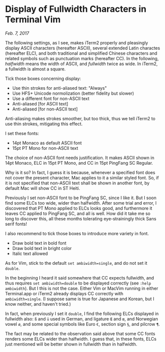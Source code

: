 # Display of Fullwidth Characters in Terminal Vim
*Feb. 7, 2017*

The following settings, as I see, makes iTerm2 properly and pleasingly display ASCII characters (hereafter ASCII), several extended Latin charactes (hereafter ELC), and both traditional and simplified Chinese characters and related symbols such as punctuation marks (hereafter CC). In the following, *halfwidth* means the width of ASCII, and *fullwidth* twice as wide. In iTerm2, a fullwidth is almost a square.

Tick those boxes concerning display:

* Use thin strokes for anti-aliased text: "Always"
* Use HFS+ Unicode normolization (better fidelity but slower)
* Use a different font for non-ASCII text
* Anti-aliased [for ASCII text]
* Anti-aliased [for non-ASCII text]

Anti-aliasing makes strokes smoother, but too thick, thus we tell iTerm2 to use thin strokes, mitigating this effect.

I set these fonts:

* 14pt Monaco as default ASCII font
* 15pt PT Mono for non-ASCII text

The choice of non-ASCII font needs justification. It makes ASCII shown in 14pt Monaco, ELC in 15pt PT Mono, and CC in 15pt PingFang SC Regular.

Why is it so? In fact, I guess it is because, whenever a specified font does not cover the present character, Mac applies to it a similar styled font. So, if it is not specified that non-ASCII text shall be shown in another font, by default Mac will show CC in ST Heiti.

Previously I set non-ASCII font to be PingFang SC, since I like it. But I soon find some ELCs too wide, wider than halfwidth. After some trial and error, I discovered that PT Mono applied to ELCs looks good, and furthermore it leaves CC applied to PingFang SC, and all is well. How did it take me so long to discover this, all these months tolerating eye-strainingly thick Sans serif fonts!

I also recommend to tick those boxes to introduce more variety in font.

* Draw bold text in bold font 
* Draw bold text in bright color
* Italic text allowed

As for Vim, stick to the default `set ambiwidth=single`, and do not set it `double`.

In the beginning I heard it said somewhere that CC expects fullwidth, and thus requires `set ambiwidth=double` to be displayed correctly (see `:help ambiwidth`). But I this is not the case. Either Vim or MacVim running in either Terminal.app or iTerm2 already displays CC correctly with `ambiwidth=single`. (I suppose same is true for Japanese and Korean, but I know neither, and haven't tried.)

In fact, when previously I set it `double`, I find the following ELCs displayed in fullwidth also: `ß` and `ü` used in German, and ligature `Œ` and `œ`, and Norwegian vowel `ø`, and some special symbols like Euro `€`, section sign `§`, and pilcrow `¶`.

The fact may be related to the observation said above that some CC fonts renders some ELCs wider than halfwidth. I guess that, in these fonts, ELCs just mentioned will be better shown in fullwidth than in halfwidth.
